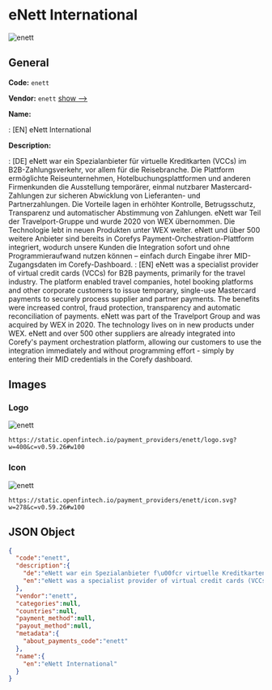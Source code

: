 
# eNett International 
![enett](https://static.openfintech.io/payment_providers/enett/logo.svg?w=400&c=v0.59.26#w100)  

## General 
 
**Code:** `enett` 
 
**Vendor:** `enett` [show -->](/vendors/enett/) 
 
**Name:** 
 
:	[EN] eNett International 
 
**Description:** 
 
: [DE] eNett war ein Spezialanbieter für virtuelle Kreditkarten (VCCs) im B2B-Zahlungsverkehr, vor allem für die Reisebranche. Die Plattform ermöglichte Reiseunternehmen, Hotelbuchungsplattformen und anderen Firmenkunden die Ausstellung temporärer, einmal nutzbarer Mastercard-Zahlungen zur sicheren Abwicklung von Lieferanten- und Partnerzahlungen. Die Vorteile lagen in erhöhter Kontrolle, Betrugsschutz, Transparenz und automatischer Abstimmung von Zahlungen. eNett war Teil der Travelport-Gruppe und wurde 2020 von WEX übernommen. Die Technologie lebt in neuen Produkten unter WEX weiter. eNett und über 500 weitere Anbieter sind bereits in Corefys Payment-Orchestration-Plattform integriert, wodurch unsere Kunden die Integration sofort und ohne Programmieraufwand nutzen können – einfach durch Eingabe ihrer MID-Zugangsdaten im Corefy-Dashboard. 
: [EN] eNett was a specialist provider of virtual credit cards (VCCs) for B2B payments, primarily for the travel industry. The platform enabled travel companies, hotel booking platforms and other corporate customers to issue temporary, single-use Mastercard payments to securely process supplier and partner payments. The benefits were increased control, fraud protection, transparency and automatic reconciliation of payments. eNett was part of the Travelport Group and was acquired by WEX in 2020. The technology lives on in new products under WEX. eNett and over 500 other suppliers are already integrated into Corefy's payment orchestration platform, allowing our customers to use the integration immediately and without programming effort - simply by entering their MID credentials in the Corefy dashboard. 
 

## Images 

### Logo 
 
![enett](https://static.openfintech.io/payment_providers/enett/logo.svg?w=400&c=v0.59.26#w100)  

```
https://static.openfintech.io/payment_providers/enett/logo.svg?w=400&c=v0.59.26#w100
```  

### Icon 
 
![enett](https://static.openfintech.io/payment_providers/enett/icon.svg?w=278&c=v0.59.26#w100)  

```
https://static.openfintech.io/payment_providers/enett/icon.svg?w=278&c=v0.59.26#w100
```  

## JSON Object 

```json
{
  "code":"enett",
  "description":{
    "de":"eNett war ein Spezialanbieter f\u00fcr virtuelle Kreditkarten (VCCs) im B2B-Zahlungsverkehr, vor allem f\u00fcr die Reisebranche. Die Plattform erm\u00f6glichte Reiseunternehmen, Hotelbuchungsplattformen und anderen Firmenkunden die Ausstellung tempor\u00e4rer, einmal nutzbarer Mastercard-Zahlungen zur sicheren Abwicklung von Lieferanten- und Partnerzahlungen. Die Vorteile lagen in erh\u00f6hter Kontrolle, Betrugsschutz, Transparenz und automatischer Abstimmung von Zahlungen. eNett war Teil der Travelport-Gruppe und wurde 2020 von WEX \u00fcbernommen. Die Technologie lebt in neuen Produkten unter WEX weiter. eNett und \u00fcber 500 weitere Anbieter sind bereits in Corefys Payment-Orchestration-Plattform integriert, wodurch unsere Kunden die Integration sofort und ohne Programmieraufwand nutzen k\u00f6nnen \u2013 einfach durch Eingabe ihrer MID-Zugangsdaten im Corefy-Dashboard.",
    "en":"eNett was a specialist provider of virtual credit cards (VCCs) for B2B payments, primarily for the travel industry. The platform enabled travel companies, hotel booking platforms and other corporate customers to issue temporary, single-use Mastercard payments to securely process supplier and partner payments. The benefits were increased control, fraud protection, transparency and automatic reconciliation of payments. eNett was part of the Travelport Group and was acquired by WEX in 2020. The technology lives on in new products under WEX. eNett and over 500 other suppliers are already integrated into Corefy's payment orchestration platform, allowing our customers to use the integration immediately and without programming effort - simply by entering their MID credentials in the Corefy dashboard."
  },
  "vendor":"enett",
  "categories":null,
  "countries":null,
  "payment_method":null,
  "payout_method":null,
  "metadata":{
    "about_payments_code":"enett"
  },
  "name":{
    "en":"eNett International"
  }
}
```  
